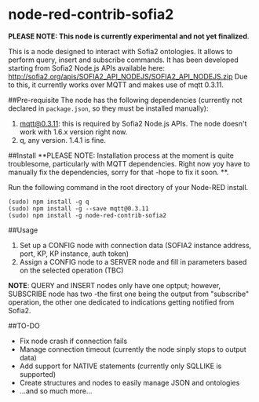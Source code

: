 node-red-contrib-sofia2
=====================

**PLEASE NOTE: This node is currently experimental and not yet finalized**.

This is a node designed to interact with Sofia2 ontologies. It allows to perform query, insert and subscribe commands.
It has been developed starting from Sofia2 Node.js APIs available here: http://sofia2.org/apis/SOFIA2_API_NODEJS/SOFIA2_API_NODEJS.zip
Due to this, it currently works over MQTT and makes use of mqtt 0.3.11.

##Pre-requisite
The node has the following dependencies (currently not declared in `package.json`, so they must be installed manually):

 1. mqtt@0.3.11: this is required by Sofia2 Node.js APIs. The node doesn't work with 1.6.x version right now.
 2. q, any version. 1.4.1 is fine.


##Install
**PLEASE NOTE: Installation process at the moment is quite troublesome, particularly with MQTT dependencies. Right now yoy have to manually fix the dependencies, sorry for that -hope to fix it soon. **.

Run the following command in the root directory of your Node-RED install.
 
    (sudo) npm install -g q
    (sudo) npm install -g --save mqtt@0.3.11
    (sudo) npm install -g node-red-contrib-sofia2

##Usage

 1. Set up a CONFIG node with connection data (SOFIA2 instance address, port, KP, KP instance, auth token)
 2. Assign a CONFIG node to a SERVER node and fill in parameters based on the selected operation (TBC)

**NOTE**: QUERY and INSERT nodes only have one optput; however, SUBSCRIBE node has two -the first one being the output from "subscribe" operation, the other one dedicated to indications getting notified from Sofia2.


##TO-DO 

 - Fix node crash if connection fails
 - Manage connection timeout (currently the node sinply stops to output data)
 - Add support for NATIVE statements (currently only SQLLIKE is supported)
 - Create structures and nodes to easily manage JSON and ontologies
 - ...and so much more...
